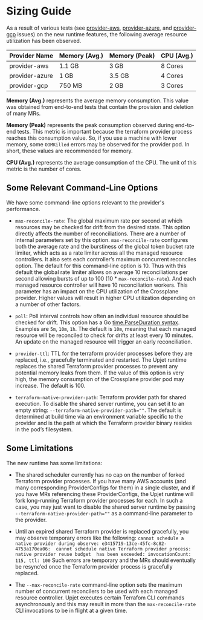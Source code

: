 # Sizing Guide

As a result of various tests (see [provider-aws], [provider-azure], and 
[provider-gcp] issues) on the new runtime features, the following average resource 
utilization has been observed.

| Provider Name  | Memory (Avg.) | Memory (Peak) | CPU (Avg.) |
|----------------|---------------|---------------|------------|
| provider-aws   | 1.1 GB        | 3 GB          | 8 Cores    |
| provider-azure | 1 GB          | 3.5 GB        | 4 Cores    |
| provider-gcp   | 750 MB        | 2 GB          | 3 Cores    |

**Memory (Avg.)** represents the average memory consumption. This value was 
obtained from end-to-end tests that contain the provision and deletion of many 
MRs.

**Memory (Peak)** represents the peak consumption observed during end-to-end 
tests. This metric is important because the terraform provider process reaches 
this consumption value. So, if you use a machine with lower memory, some 
`OOMKilled` errors may be observed for the provider pod. In short, these values 
are recommended for memory.

**CPU (Avg.)** represents the average consumption of the CPU. The unit of this 
metric is the number of cores. 

## Some Relevant Command-Line Options

We have some command-line options relevant to the provider's performance. 

- `max-reconcile-rate`: The global maximum rate per second at which resources may 
be checked for drift from the desired state. This option directly affects the 
number of reconciliations. There are a number of internal parameters set by this
option. `max-reconcile-rate` configures both the average rate and the burstiness 
of the global token bucket rate limiter, which acts as a rate limiter across 
all the managed resource controllers. It also sets each controller’s maximum 
concurrent reconciles option. The default for this command-line option is 10. 
Thus with this default the global rate limiter allows on average 10 
reconciliations per second allowing bursts of up to 100 (10 * `max-reconcile-rate`). 
And each managed resource controller will have 10 reconciliation workers. 
This parameter has an impact on the CPU utilization of the Crossplane provider. 
Higher values will result in higher CPU utilization depending on a number of 
other factors.

- `poll`: Poll interval controls how often an individual resource should be 
checked for drift. This option has a Go [time.ParseDuration syntax]. Examples are 
`5m`, `10m`, `1h`. The default is `10m`, meaning that each managed resource 
will be reconciled to check for drifts at least every 10 minutes. An update on 
the managed resource will trigger an early reconciliation.

- `provider-ttl`: TTL for the terraform provider processes before they are 
replaced, i.e., gracefully terminated and restarted. The Upjet runtime replaces 
the shared Terraform provider processes to prevent any potential memory leaks 
from them. If the value of this option is very high, the memory consumption of 
the Crossplane provider pod may increase. The default is 100.

- `terraform-native-provider-path`: Terraform provider path for shared execution. 
To disable the shared server runtime, you can set it to an empty string: 
`--terraform-native-provider-path=""`. The default is determined at build time 
via an environment variable specific to the provider and is the path at which 
the Terraform provider binary resides in the pod’s filesystem.

## Some Limitations
The new runtime has some limitations:

- The shared scheduler currently has no cap on the number of forked Terraform 
provider processes. If you have many AWS accounts (and many corresponding 
ProviderConfigs for them) in a single cluster, and if you have MRs referencing 
these ProviderConfigs, the Upjet runtime will fork long-running Terraform 
provider processes for each. In such a case, you may just want to disable the 
shared server runtime by passing `--terraform-native-provider-path=""` as a 
command-line parameter to the provider.

- Until an expired shared Terraform provider is replaced gracefully, you may 
observe temporary errors like the following:
`cannot schedule a native provider during observe: e3415719-13ce-45fc-8c82-4753a170ea06: 
cannot schedule native Terraform provider process: native provider reuse budget 
has been exceeded: invocationCount: 115, ttl: 100` Such errors are temporary and 
the MRs should eventually be resync’ed once the Terraform provider process is 
gracefully replaced.

- The `--max-reconcile-rate` command-line option sets the maximum number of 
concurrent reconcilers to be used with each managed resource controller. Upjet 
executes certain Terrafom CLI commands asynchronously and this may result in 
more than the `max-reconcile-rate` CLI invocations to be in flight at a given time.

[provider-aws]: https://github.com/upbound/provider-aws/issues/576
[provider-azure]: https://github.com/upbound/provider-azure/issues/404
[provider-gcp]: https://github.com/upbound/provider-gcp/issues/255
[time.ParseDuration syntax]: https://pkg.go.dev/time#ParseDuration